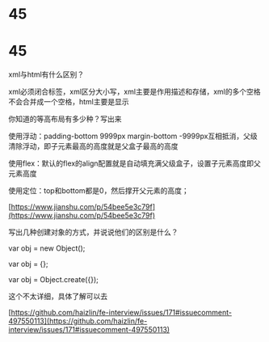# 45

# 45

xml与html有什么区别？

xml必须闭合标签，xml区分大小写，xml主要是作用描述和存储，xml的多个空格不会合并成一个空格，html主要是显示

你知道的等高布局有多少种？写出来

使用浮动：padding-bottom 9999px margin-bottom -9999px互相抵消，父级清除浮动，即子元素最高的高度就是父盒子最高的高度

使用flex：默认的flex的align配置就是自动填充满父级盒子，设置子元素高度即父元素高度

使用定位：top和bottom都是0，然后撑开父元素的高度；

[https://www.jianshu.com/p/54bee5e3c79f](https://www.jianshu.com/p/54bee5e3c79f)

写出几种创建对象的方式，并说说他们的区别是什么？

var obj = new Object();

var obj = {};

var obj = Object.create({});

这个不太详细，具体了解可以去

[https://github.com/haizlin/fe-interview/issues/171#issuecomment-497550113](https://github.com/haizlin/fe-interview/issues/171#issuecomment-497550113)